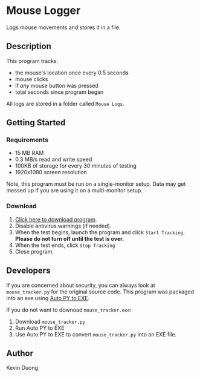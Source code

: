 # Mouse Logger
Logs mouse movements and stores it in a file.

## Description
This program tracks:
- the mouse's location once every 0.5 seconds
- mouse clicks
- if *any* mouse button was pressed
- total seconds since program began

All logs are stored in a folder called `Mouse Logs`.

## Getting Started
### Requirements
- 15 MB RAM
- 0.3 MB/s read and write speed
- 100KB of storage for every 30 minutes of testing
- 1920x1080 screen resolution

Note, this program must be run on a single-monitor setup. Data may get messed up if you are using it on a multi-monitor setup.

### Download
1. [Click here to download program](https://github.com/EthicallyPython/Mouse-Logger/raw/main/mouse_tracker.exe).
2. Disable antivirus warnings (if needed).
3. When the test begins, launch the program and click `Start Tracking`. **Please do not turn off until the test is over**.
5. When the test ends, click `Stop Tracking`
6. Close program.

## Developers
If you are concerned about security, you can always look at `mouse_tracker.py` for the original source code. This program was packaged into an exe using [Auto PY to EXE](https://github.com/brentvollebregt/auto-py-to-exe).

If you do not want to downoad `mouse_tracker.exe`:
1. Download `mouse_tracker.py`
2. Run Auto PY to EXE
3. Use Auto PY to EXE to convert `mouse_tracker.py` into an EXE file.

## Author
Kevin Duong
